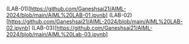(LAB-01)[https://github.com/Ganeshsai21/AIML-2024/blob/main/AIML%20LAB-01.ipynb]
(LAB-02) [https://github.com/Ganeshsai21/AIML-2024/blob/main/AIML%20LAB-02.ipynb]
(LAB-03)[https://github.com/Ganeshsai21/AIML-2024/blob/main/AIML%20Lab-03.ipynb]
